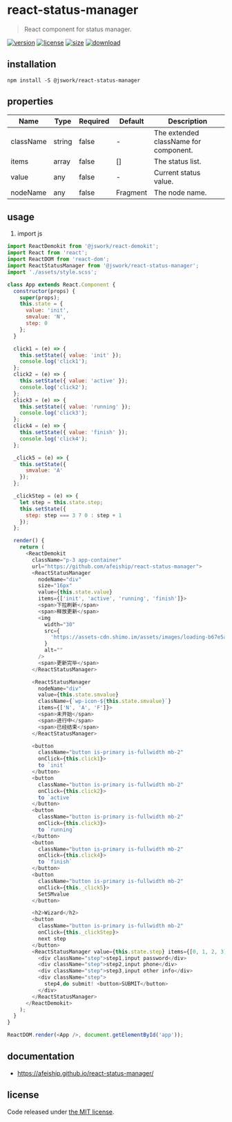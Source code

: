 # react-status-manager
> React component for status manager.

[![version][version-image]][version-url]
[![license][license-image]][license-url]
[![size][size-image]][size-url]
[![download][download-image]][download-url]

## installation
```shell
npm install -S @jswork/react-status-manager
```

## properties
| Name      | Type   | Required | Default  | Description                           |
| --------- | ------ | -------- | -------- | ------------------------------------- |
| className | string | false    | -        | The extended className for component. |
| items     | array  | false    | []       | The status list.                      |
| value     | any    | false    | -        | Current status value.                 |
| nodeName  | any    | false    | Fragment | The node name.                        |


## usage
1. import js
  ```js
  import ReactDemokit from '@jswork/react-demokit';
  import React from 'react';
  import ReactDOM from 'react-dom';
  import ReactStatusManager from '@jswork/react-status-manager';
  import './assets/style.scss';

  class App extends React.Component {
    constructor(props) {
      super(props);
      this.state = {
        value: 'init',
        smvalue: 'N',
        step: 0
      };
    }

    click1 = (e) => {
      this.setState({ value: 'init' });
      console.log('click1');
    };
    click2 = (e) => {
      this.setState({ value: 'active' });
      console.log('click2');
    };
    click3 = (e) => {
      this.setState({ value: 'running' });
      console.log('click3');
    };
    click4 = (e) => {
      this.setState({ value: 'finish' });
      console.log('click4');
    };

    _click5 = (e) => {
      this.setState({
        smvalue: 'A'
      });
    };

    _clickStep = (e) => {
      let step = this.state.step;
      this.setState({
        step: step === 3 ? 0 : step + 1
      });
    };

    render() {
      return (
        <ReactDemokit
          className="p-3 app-container"
          url="https://github.com/afeiship/react-status-manager">
          <ReactStatusManager
            nodeName="div"
            size="16px"
            value={this.state.value}
            items={['init', 'active', 'running', 'finish']}>
            <span>下拉刷新</span>
            <span>释放更新</span>
            <img
              width="30"
              src={
                'https://assets-cdn.shimo.im/assets/images/loading-b67e5a67dc.gif'
              }
              alt=""
            />
            <span>更新完毕</span>
          </ReactStatusManager>

          <ReactStatusManager
            nodeName="div"
            value={this.state.smvalue}
            className={`wp-icon-${this.state.smvalue}`}
            items={['N', 'A', 'F']}>
            <span>未开始</span>
            <span>进行中</span>
            <span>已经结束</span>
          </ReactStatusManager>

          <button
            className="button is-primary is-fullwidth mb-2"
            onClick={this.click1}>
            to `init`
          </button>
          <button
            className="button is-primary is-fullwidth mb-2"
            onClick={this.click2}>
            to `active`
          </button>
          <button
            className="button is-primary is-fullwidth mb-2"
            onClick={this.click3}>
            to `running`
          </button>
          <button
            className="button is-primary is-fullwidth mb-2"
            onClick={this.click4}>
            to `finish`
          </button>
          <button
            className="button is-primary is-fullwidth mb-2"
            onClick={this._click5}>
            SetSMvalue
          </button>

          <h2>Wizard</h2>
          <button
            className="button is-primary is-fullwidth mb-2"
            onClick={this._clickStep}>
            next step
          </button>
          <ReactStatusManager value={this.state.step} items={[0, 1, 2, 3]}>
            <div className="step">step1,input password</div>
            <div className="step">step2,input phone</div>
            <div className="step">step3,input other info</div>
            <div className="step">
              step4,do submit! <button>SUBMIT</button>
            </div>
          </ReactStatusManager>
        </ReactDemokit>
      );
    }
  }

  ReactDOM.render(<App />, document.getElementById('app'));

  ```

## documentation
- https://afeiship.github.io/react-status-manager/


## license
Code released under [the MIT license](https://github.com/afeiship/react-status-manager/blob/master/LICENSE.txt).

[version-image]: https://img.shields.io/npm/v/@jswork/react-status-manager
[version-url]: https://npmjs.org/package/@jswork/react-status-manager

[license-image]: https://img.shields.io/npm/l/@jswork/react-status-manager
[license-url]: https://github.com/afeiship/react-status-manager/blob/master/LICENSE.txt

[size-image]: https://img.shields.io/bundlephobia/minzip/@jswork/react-status-manager
[size-url]: https://github.com/afeiship/react-status-manager/blob/master/dist/react-status-manager.min.js

[download-image]: https://img.shields.io/npm/dm/@jswork/react-status-manager
[download-url]: https://www.npmjs.com/package/@jswork/react-status-manager
